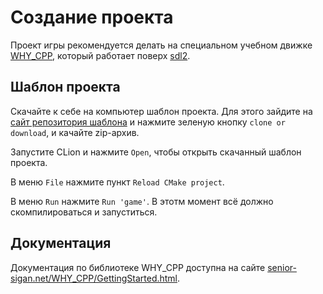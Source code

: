 # Создание проекта

Проект игры рекомендуется делать на специальном учебном движке [WHY_CPP](https://github.com/senior-sigan/WHY_CPP), который работает поверх [sdl2](https://www.libsdl.org/). 

## Шаблон проекта

Скачайте к себе на компьютер шаблон проекта. Для этого зайдите на [сайт репозитория шаблона](https://github.com/senior-sigan/WHY_CPP_template) и нажмите зеленую кнопку `clone or download`, и качайте zip-архив.

Запустите CLion и нажмите `Open`, чтобы открыть скачанный шаблон проекта.

В меню `File` нажмите пункт `Reload CMake project`. 

В меню `Run` нажмите `Run 'game'`. В этотм момент всё должно скомпилироваться и запуститься.

## Документация

Документация по библиотеке WHY_CPP доступна на сайте [senior-sigan.net/WHY_CPP/GettingStarted.html](http://senior-sigan.net/WHY_CPP/GettingStarted.html).